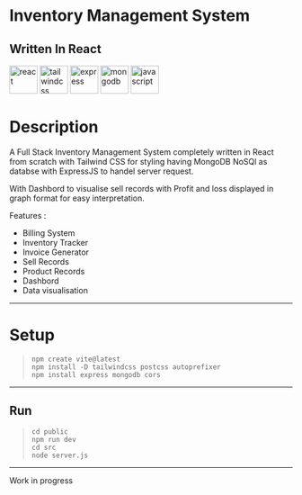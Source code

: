 # Inventory Management System 

## Written In React
<img src="https://cdn.jsdelivr.net/gh/devicons/devicon@latest/icons/react/react-original.svg" height="50px" alt="react" />
<img src="https://cdn.jsdelivr.net/gh/devicons/devicon@latest/icons/tailwindcss/tailwindcss-original.svg" height="50px" alt="tailwindcss" />
<img src="https://cdn.jsdelivr.net/gh/devicons/devicon@latest/icons/express/express-original.svg" height="50px" alt="express" />
<img src="https://cdn.jsdelivr.net/gh/devicons/devicon@latest/icons/mongodb/mongodb-original.svg" height="50px" alt="mongodb" />
<img src="https://cdn.jsdelivr.net/gh/devicons/devicon@latest/icons/javascript/javascript-original.svg" height="50px" alt="javascript" />



# Description 
A Full Stack Inventory Management System completely written in React from scratch with Tailwind CSS for styling having MongoDB NoSQl as databse with ExpressJS to handel server request. 

With Dashbord to visualise sell records with Profit and loss displayed in graph format for easy interpretation.

Features :
- Billing System
- Inventory Tracker
- Invoice Generator
- Sell Records
- Product Records
- Dashbord 
- Data visualisation 




---
# Setup

> ``` console
> npm create vite@latest
> npm install -D tailwindcss postcss autoprefixer
> npm install express mongodb cors
> ```

---

## Run
> ``` console
> cd public
> npm run dev
> cd src
> node server.js
> ```


---
Work in progress 
